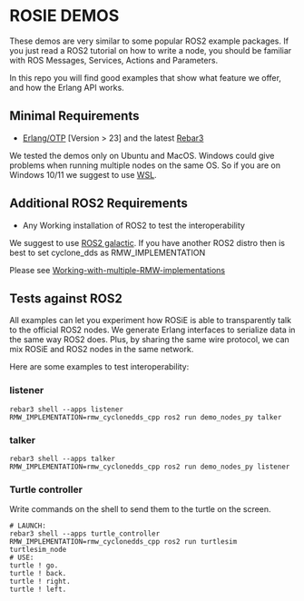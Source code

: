 # ROSIE DEMOS

These demos are very similar to some popular ROS2 example packages.
If you just read a ROS2 tutorial on how to write a node, you should be familiar with ROS Messages, Services, Actions and Parameters.

In this repo you will find good examples that show what feature we offer, and how the Erlang API works.

## Minimal Requirements

* [Erlang/OTP](https://www.erlang.org/downloads) [Version > 23] and the latest [Rebar3](https://rebar3.readme.io/)

We tested the demos only on Ubuntu and MacOS.
Windows could give problems when running multiple nodes on the same OS.
So if you are on Windows 10/11 we suggest to use [WSL](https://docs.microsoft.com/en-us/learn/modules/get-started-with-windows-subsystem-for-linux/).

## Additional ROS2 Requirements

* Any Working installation of ROS2 to test the interoperability

We suggest to use [ROS2 galactic](https://docs.ros.org/en/galactic/Installation.html). If you have another ROS2 distro then is best to set cyclone_dds as RMW_IMPLEMENTATION

Please see [Working-with-multiple-RMW-implementations](https://docs.ros.org/en/galactic/How-To-Guides/Working-with-multiple-RMW-implementations.html)

## Tests against ROS2

All examples can let you experiment how ROSiE is able to transparently talk to the official ROS2 nodes. We generate Erlang interfaces to serialize data in the same way ROS2 does. Plus, by sharing the same wire protocol, we can mix ROSiE and ROS2 nodes in the same network.

Here are some examples to test interoperability:

### listener

    rebar3 shell --apps listener
    RMW_IMPLEMENTATION=rmw_cyclonedds_cpp ros2 run demo_nodes_py talker

### talker

    rebar3 shell --apps talker
    RMW_IMPLEMENTATION=rmw_cyclonedds_cpp ros2 run demo_nodes_py listener

### Turtle controller

Write commands on the shell to send them to the turtle on the screen.

    # LAUNCH:
    rebar3 shell --apps turtle_controller
    RMW_IMPLEMENTATION=rmw_cyclonedds_cpp ros2 run turtlesim turtlesim_node
    # USE:
    turtle ! go.
    turtle ! back.
    turtle ! right.
    turtle ! left.
